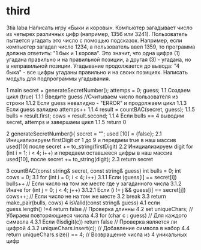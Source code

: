 # third
3tia laba
Написать игру «Быки и коровы». Компьютер загадывает число из четырех
различных цифр (например, 1356 или 3241). Пользователь пытается угадать это число с
помощью подсказок. Например, если компьютер загадал число 1234, а пользователь ввел
1359, то программа должна ответить: "1 бык и 1 корова". Это значит, что одна цифра (1)
угадана правильно и на правильной позиции, а другая (3) - угадана, но в неправильной
позиции. Угадывание продолжается до вывода: "4 быка" - все цифры угаданы правильно и на
своих позициях.
Написать модуль для подпрограммы угадывания.


1 main
secret = generateSecretNumber();
    attemps = 0;
    guess;
1.1 Создаем цикл (true)
	1.1.1 Введите guess //Считываем число пользователя из строки
	1.1.2 Если guess невалидно - "ERROR" и продолжаем цикл
	1.1.3 Если guess валидно attemps++ 
	1.1.4 result = countBAC(secret, guess); 
	1.1.5 bulls = result.first; cows = result.second;
	1.1.4 Если bulls == 4 выводим secret, attemps и завершаем цикл
	1.1.5 return 0


2 generateSecretNumber(){
    secret = "";
    used [10] = {false};
	2.1 Инициализируем firstDigit от 1 до 9 и передаем true в наш массив used[10] после secret += to_string(firstDigit)
	2.2 Инициализируем digit for (int i = 1; i < 4; i++) и передаем оставшееся цифры в наш массив used[10], после secret += to_string(digit);
	2.3 return secret


3 countBAC(const string& secret, const string& guess)
    int bulls = 0;
    int cows = 0;
	3.1 for (int i = 0; i < 4; i++)
		3.1.1 Если (guess[i] == secret[i]) bulls++ // Если число на том же месте где у загаданного числа
		3.1.2 Иначе for (int j = 0; j < 4; j++)
			3.1.2.1 Если (i != j && guess[i] == secret[j]) cows++; // Если число не на том же месте
 	3.2 break
	3.3 return make_pair(bulls, cows)
4 isValid(const string& guess)
	4.1 если guess.length() !=4 return false // Проверка длинны
	4.2 set<char> uniqueChars; // Убираем повторяющиеся числа
	4.3 for (char c : guess) // Для каждого символа
		4.3.1 Если (!isdigit(c)) return false // Проверка является ли цифрой
		4.3.2 uniqueChars.insert(c); // Добавление символа в набор
	4.4 return uniqueChars.size() == 4; // Возвращение  числа из 4 уникальных цифр